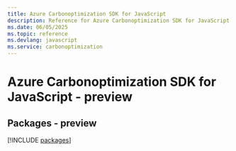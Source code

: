 ```yaml
---
title: Azure Carbonoptimization SDK for JavaScript
description: Reference for Azure Carbonoptimization SDK for JavaScript
ms.date: 06/05/2025
ms.topic: reference
ms.devlang: javascript
ms.service: carbonoptimization
---
```

# Azure Carbonoptimization SDK for JavaScript - preview
## Packages - preview
[!INCLUDE [packages](carbonoptimization-index.md)]